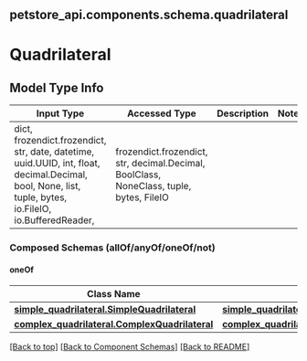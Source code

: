 <a name="top"></a>
## petstore_api.components.schema.quadrilateral
# Quadrilateral

## Model Type Info
Input Type | Accessed Type | Description | Notes
------------ | ------------- | ------------- | -------------
dict, frozendict.frozendict, str, date, datetime, uuid.UUID, int, float, decimal.Decimal, bool, None, list, tuple, bytes, io.FileIO, io.BufferedReader,  | frozendict.frozendict, str, decimal.Decimal, BoolClass, NoneClass, tuple, bytes, FileIO |  |

### Composed Schemas (allOf/anyOf/oneOf/not)
#### oneOf
Class Name | Input Type | Accessed Type | Description | Notes
------------- | ------------- | ------------- | ------------- | -------------
[**simple_quadrilateral.SimpleQuadrilateral**](simple_quadrilateral.SimpleQuadrilateral.md) | [**simple_quadrilateral.SimpleQuadrilateral**](simple_quadrilateral.SimpleQuadrilateral.md) | [**simple_quadrilateral.SimpleQuadrilateral**](simple_quadrilateral.SimpleQuadrilateral.md) |  |
[**complex_quadrilateral.ComplexQuadrilateral**](complex_quadrilateral.ComplexQuadrilateral.md) | [**complex_quadrilateral.ComplexQuadrilateral**](complex_quadrilateral.ComplexQuadrilateral.md) | [**complex_quadrilateral.ComplexQuadrilateral**](complex_quadrilateral.ComplexQuadrilateral.md) |  |

[[Back to top]](#top) [[Back to Component Schemas]](../../../README.md#Component-Schemas) [[Back to README]](../../../README.md)